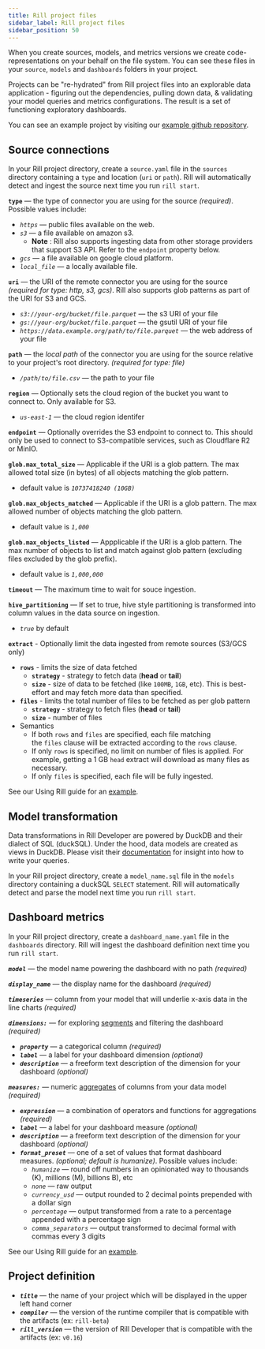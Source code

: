 ```yaml
---
title: Rill project files
sidebar_label: Rill project files
sidebar_position: 50
---
```

When you create sources, models, and metrics versions we create code-representations on your behalf on the file system. You can see these files in your `source`, `models` and `dashboards` folders in your project. 

Projects can be "re-hydrated" from Rill project files into an explorable data application - figuring out the dependencies, pulling down data, & validating your model queries and metrics configurations. The result is a set of functioning exploratory dashboards.

You can see an example project by visiting our [example github repository](https://github.com/rilldata/rill-developer-example.git).


## Source connections
In your Rill project directory, create a `source.yaml` file in the `sources` directory containing a `type` and location (`uri` or `path`). Rill will automatically detect and ingest the source next time you run `rill start`.

**`type`**
 —  the type of connector you are using for the source _(required)_. Possible values include:
  - _`https`_ — public files available on the web.
  - _`s3`_ — a file available on amazon s3. 
    - **Note** : Rill also supports ingesting data from other storage providers that support S3 API. Refer to the `endpoint` property below.
  - _`gcs`_ — a file available on google cloud platform.
  - _`local_file`_ — a locally available file.

**`uri`**
 —  the URI of the remote connector you are using for the source _(required for type: http, s3, gcs)_. Rill also supports glob patterns as part of the URI for S3 and GCS.
  - _`s3://your-org/bucket/file.parquet`_ —  the s3 URI of your file
  - _`gs://your-org/bucket/file.parquet`_ —  the gsutil URI of your file
  - _`https://data.example.org/path/to/file.parquet`_ —  the web address of your file

**`path`**
 — the _local path_ of the connector you are using for the source relative to your project's root directory.   _(required for type: file)_
- _`/path/to/file.csv`_ —  the path to your file

**`region`**
 — Optionally sets the cloud region of the bucket you want to connect to. Only available for S3.
  - _`us-east-1`_ —  the cloud region identifer

**`endpoint`**
 — Optionally overrides the S3 endpoint to connect to. This should only be used to connect to S3-compatible services, such as Cloudflare R2 or MinIO.

**`glob.max_total_size`**
 — Applicable if the URI is a glob pattern. The max allowed total size (in bytes) of all objects matching the glob pattern.
  - default value is _`10737418240 (10GB)`_

**`glob.max_objects_matched`**
 — Applicable if the URI is a glob pattern. The max allowed number of objects matching the glob pattern.
  - default value is _`1,000`_

**`glob.max_objects_listed`**
 — Appplicable if the URI is a glob pattern. The max number of objects to list and match against glob pattern (excluding files excluded by the glob prefix).
  - default value is _`1,000,000`_

**`timeout`**
 — The maximum time to wait for souce ingestion.

**`hive_partitioning`**
 — If set to true, hive style partitioning is transformed into column values in the data source on ingestion.
 - _`true`_ by default

**`extract`** - Optionally limit the data ingested from remote sources (S3/GCS only)
  - **`rows`** - limits the size of data fetched
    - **`strategy`** - strategy to fetch data (**head** or **tail**)
    - **`size`** - size of data to be fetched (like `100MB`, `1GB`, etc). This is best-effort and may fetch more data than specified.
  - **`files`** - limits the total number of files to be fetched as per glob pattern
    - **`strategy`** - strategy to fetch files (**head** or **tail**)
    - **`size`** -  number of files
  - Semantics
    - If both `rows` and `files` are specified, each file matching the `files` clause will be extracted according to the `rows` clause.
    - If only `rows` is specified, no limit on number of files is applied. For example, getting a 1 GB `head` extract will download as many files as necessary.
    - If only `files` is specified, each file will be fully ingested.

See our Using Rill guide for an [example](../using-rill/import-data#using-code).

## Model transformation
Data transformations in Rill Developer are powered by DuckDB and their dialect of SQL (duckSQL). Under the hood, data models are created as views in DuckDB. Please visit their [documentation](https://duckdb.org/docs/sql/introduction) for insight into how to write your queries.

In your Rill project directory, create a `model_name.sql` file in the `models` directory containing a duckSQL `SELECT` statement. Rill will automatically detect and parse the model next time you run `rill start`.

## Dashboard metrics

In your Rill project directory, create a `dashboard_name.yaml` file in the `dashboards` directory. Rill will ingest the dashboard definition next time you run `rill start`.


_**`model`**_ — the model name powering the dashboard with no path _(required)_

_**`display_name`**_ — the display name for the dashboard _(required)_

_**`timeseries`**_ — column from your model that will underlie x-axis data in the line charts _(required)_

_**`dimensions:`**_ — for exploring [segments](../using-rill/metrics-dashboard#dimensions) and filtering the dashboard _(required)_
  - _**`property`**_ — a categorical column _(required)_ 
  - _**`label`**_ — a label for your dashboard dimension _(optional)_ 
  - _**`description`**_ — a freeform text description of the dimension for your dashboard _(optional)_ 

_**`measures:`**_ — numeric [aggregates](../using-rill/metrics-dashboard#measures) of columns from your data model  _(required)_
  - _**`expression`**_ — a combination of operators and functions for aggregations _(required)_ 
  - _**`label`**_ — a label for your dashboard measure _(optional)_ 
  - _**`description`**_ — a freeform text description of the dimension for your dashboard _(optional)_ 
  - _**`format_preset`**_ — one of a set of values that format dashboard measures. _(optional; default is humanize)_. Possible values include:
      - _`humanize`_ — round off numbers in an opinionated way to thousands (K), millions (M), billions B), etc
      - _`none`_ — raw output
      - _`currency_usd`_ —  output rounded to 2 decimal points prepended with a dollar sign
      - _`percentage`_ — output transformed from a rate to a percentage appended with a percentage sign
      - _`comma_separators`_ — output transformed to decimal formal with commas every 3 digits

See our Using Rill guide for an [example](../using-rill/metrics-dashboard#using-code).

## Project definition

- _**`title`**_ — the name of your project which will be displayed in the upper left hand corner
- _**`compiler`**_ — the version of the runtime compiler that is compatible with the artifacts (ex: `rill-beta`)
- _**`rill_version`**_ — the version of Rill Developer  that is compatible with the artifacts (ex: `v0.16`)
